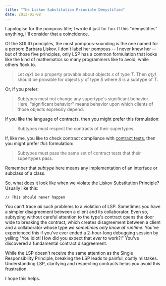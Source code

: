 ```yaml
---
title: "The Liskov Substitution Principle Demystified"
date: 2013-01-08
---
```

I apologise for the pompous title; I wrote it just for fun. If this "demystifies" anything, I'll consider that a coincidence.

Of the SOLID principles, the most pompous-sounding is the one named for a person: Barbara Liskov. I don't label her pompous -- I never knew her -- but of those five principles, only LSP has a common formulation that looks like the kind of mathematics so many programmers like to avoid, while others flock to.

> Let *q(x)* be a property provable about objects *x* of type *T*. Then *q(y)* should be provable for objects *y* of type *S* where *S* is a subtype of *T*.

Or, if you prefer:

> Subtypes must not change any supertype's significant behavior. Here, "significant behavior" means behavior upon which clients of those objects expressly depend.

If you like the language of contracts, then you might prefer this formulation:
<!-- more -->
> Subtypes must respect the contracts of their supertypes.

If, like me, you like to check contract compliance with [contract tests](https://link.jbrains.ca/13e1S9Y), then you might prefer *this* formulation:

> Subtypes must pass the same set of contract tests that their supertypes pass.

Remember that *subtype* here means any implementation of an interface or subclass of a class.

So, what does it look like when we violate the Liskov Substitution Principle? Usually like this:

```
// This should never happen
```

You can't trace *all* such problems to a violation of LSP. Sometimes you have a simpler disagreement between a client and its collaborator. Even so, subtyping without careful attention to the type's contract opens the door wide to breaking the contract, which creates disagreement between a client and a collaborator whose type *we sometimes only know at runtime*. You've experienced this if you've ever ended a 2-hour-long debugging session by yelling "You idiot! How did you expect that *ever* to work?!" You've discovered a fundamental contract disagreement.

While the LSP doesn't receive the same attention as the Single Responsibility Principle, breaking the LSP leads to painful, costly mistakes. Understanding LSP, clarifying and respecting contracts helps you avoid this frustration.

I hope this helps.
